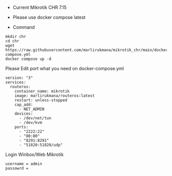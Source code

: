 - Current Mikrotik CHR 7.15
- Please use docker compose latest 

- Command 

```
mkdir chr
cd chr
wget https://raw.githubusercontent.com/marlirukmana/mikrotik_chr/main/docker-compose.yml
docker compose up -d
```

Please Edit port what you need on docker-compose.yml
```
version: "3"
services:
  routeros:
    container_name: mikrotik
    image: marlirukmana/routeros:latest
    restart: unless-stopped
    cap_add:
      - NET_ADMIN
    devices:
      - /dev/net/tun
      - /dev/kvm
    ports:
      - "2222:22"
      - "80:80"
      - "8291:8291"
      - "51820:51820/udp"
```

Login Winbox/Web Mikrotik
```
username = admin
passowrd =

```
